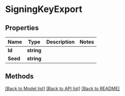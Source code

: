 # SigningKeyExport

## Properties

Name | Type | Description | Notes
------------ | ------------- | ------------- | -------------
**Id** | **string** |  | 
**Seed** | **string** |  | 

## Methods


[[Back to Model list]](../README.md#documentation-for-models) [[Back to API list]](../README.md#documentation-for-api-endpoints) [[Back to README]](../README.md)


